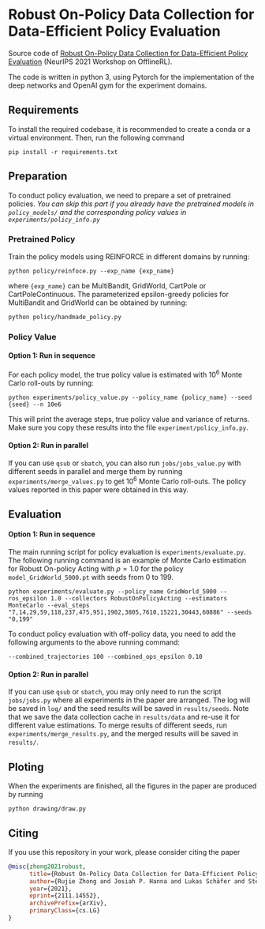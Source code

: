 # Robust On-Policy Data Collection for Data-Efficient Policy Evaluation

Source code of [Robust On-Policy Data Collection for Data-Efficient Policy Evaluation](https://arxiv.org/pdf/2111.14552.pdf) (NeurIPS 2021 Workshop on OfflineRL).

The code is written in python 3, using Pytorch for the implementation of the deep networks and OpenAI gym for the experiment domains.

## Requirements

To install the required codebase, it is recommended to create a conda or a virtual environment. Then, run the following command

```
pip install -r requirements.txt
```

## Preparation

To conduct policy evaluation, we need to prepare a set of pretrained policies. _You can skip this part if you already have the pretrained models in `policy_models/` and the corresponding policy values in `experiments/policy_info.py`_

### Pretrained Policy

Train the policy models using REINFORCE in different domains by running:

```shell
python policy/reinfoce.py --exp_name {exp_name}
```

where `{exp_name}` can be MultiBandit, GridWorld, CartPole or CartPoleContinuous. The parameterized epsilon-greedy policies for MultiBandit and GridWorld can be obtained by running:

```shell
python policy/handmade_policy.py
```

### Policy Value

#### Option 1: Run in sequence

For each policy model, the true policy value is estimated with $10^6$ Monte Carlo roll-outs by running:

```shell
python experiments/policy_value.py --policy_name {policy_name} --seed {seed} --n 10e6
```

This will print the average steps, true policy value and variance of returns. Make sure you copy these results into the file ``experiment/policy_info.py``.

#### Option 2: Run in parallel

If you can use `qsub` or `sbatch`, you can also run `jobs/jobs_value.py` with different seeds in parallel and merge them by running `experiments/merge_values.py` to get $10^6$ Monte Carlo roll-outs. The policy values reported in this paper were obtained in this way.

## Evaluation

#### Option 1: Run in sequence

The main running script for policy evaluation is `experiments/evaluate.py`. The following running command is an example of Monte Carlo estimation for Robust On-policy Acting with $\rho=1.0$ for the policy `model_GridWorld_5000.pt` with seeds from 0 to 199.

```shell
python experiments/evaluate.py --policy_name GridWorld_5000 --ros_epsilon 1.0 --collectors RobustOnPolicyActing --estimators MonteCarlo --eval_steps "7,14,29,59,118,237,475,951,1902,3805,7610,15221,30443,60886" --seeds "0,199"
```

To conduct policy evaluation with off-policy data, you need to add the following arguments to the above running command:

```
--combined_trajectories 100 --combined_ops_epsilon 0.10 
```

#### Option 2: Run in parallel

If you can use `qsub` or `sbatch`, you may only need to run the script `jobs/jobs.py` where all experiments in the paper are arranged. The log will be saved in ``log/`` and the seed results will be saved in ``results/seeds``. Note that we save the data collection cache in ``results/data`` and re-use it for different value estimations. To merge results of different seeds, run `experiments/merge_results.py`, and the merged results will be saved in ``results/``.

## Ploting

When the experiments are finished, all the figures in the paper are produced by running

```shell
python drawing/draw.py
```

## Citing

If you use this repository in your work, please consider citing the paper

```bibtex
@misc{zhong2021robust,
      title={Robust On-Policy Data Collection for Data-Efficient Policy Evaluation}, 
      author={Rujie Zhong and Josiah P. Hanna and Lukas Schäfer and Stefano V. Albrecht},
      year={2021},
      eprint={2111.14552},
      archivePrefix={arXiv},
      primaryClass={cs.LG}
}
```
